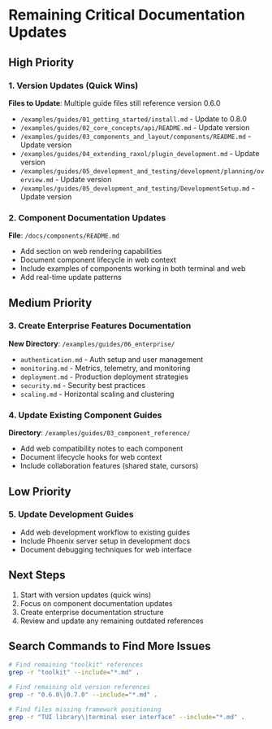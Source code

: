 # Remaining Critical Documentation Updates

## High Priority

### 1. Version Updates (Quick Wins)
**Files to Update**: Multiple guide files still reference version 0.6.0
- `/examples/guides/01_getting_started/install.md` - Update to 0.8.0
- `/examples/guides/02_core_concepts/api/README.md` - Update version
- `/examples/guides/03_components_and_layout/components/README.md` - Update version
- `/examples/guides/04_extending_raxol/plugin_development.md` - Update version
- `/examples/guides/05_development_and_testing/development/planning/overview.md` - Update version
- `/examples/guides/05_development_and_testing/DevelopmentSetup.md` - Update version

### 2. Component Documentation Updates
**File**: `/docs/components/README.md`
- Add section on web rendering capabilities
- Document component lifecycle in web context
- Include examples of components working in both terminal and web
- Add real-time update patterns

## Medium Priority

### 3. Create Enterprise Features Documentation
**New Directory**: `/examples/guides/06_enterprise/`
- `authentication.md` - Auth setup and user management
- `monitoring.md` - Metrics, telemetry, and monitoring
- `deployment.md` - Production deployment strategies
- `security.md` - Security best practices
- `scaling.md` - Horizontal scaling and clustering

### 4. Update Existing Component Guides
**Directory**: `/examples/guides/03_component_reference/`
- Add web compatibility notes to each component
- Document lifecycle hooks for web context
- Include collaboration features (shared state, cursors)

## Low Priority

### 5. Update Development Guides
- Add web development workflow to existing guides
- Include Phoenix server setup in development docs
- Document debugging techniques for web interface

## Next Steps

1. Start with version updates (quick wins)
2. Focus on component documentation updates
3. Create enterprise documentation structure
4. Review and update any remaining outdated references

## Search Commands to Find More Issues

```bash
# Find remaining "toolkit" references
grep -r "toolkit" --include="*.md" .

# Find remaining old version references
grep -r "0.6.0\|0.7.0" --include="*.md" .

# Find files missing framework positioning
grep -r "TUI library\|terminal user interface" --include="*.md" .
```